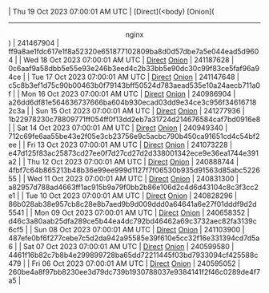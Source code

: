 | Thu 19 Oct 2023 07:00:01 AM UTC | [Direct](<body) [Onion](<hr><center>nginx</center>) | 241467904 | ff9a8ae1fdc617e1f8a52320e651877102809ba8d0d57dbe7a5e044ead5d9604 | 
| Wed 18 Oct 2023 07:00:01 AM UTC | [Direct](https://oshi.at/qeHy) [Onion](http://5ety7tpkim5me6eszuwcje7bmy25pbtrjtue7zkqqgziljwqy3rrikqd.onion/qeHy) | 241187628 | 0c6aaf9a58dbb5e55e93e246b3eed4c2b33bb5e90dc30c99f83ce5faf96a94ce | 
| Tue 17 Oct 2023 07:00:01 AM UTC | [Direct](https://oshi.at/kMCn) [Onion](http://5ety7tpkim5me6eszuwcje7bmy25pbtrjtue7zkqqgziljwqy3rrikqd.onion/kMCn) | 241147648 | c5c8b3ef1d75c90b00463b0f79143bff50524d783aead535e10a24aecb711a0f | 
| Mon 16 Oct 2023 07:00:01 AM UTC | [Direct](https://oshi.at/LEAZ) [Onion](http://5ety7tpkim5me6eszuwcje7bmy25pbtrjtue7zkqqgziljwqy3rrikqd.onion/LEAZ) | 240986904 | a26dd6df81e564636737666ba604b930ecad03dd9e34ce3c956f346167182c3a | 
| Sun 15 Oct 2023 07:00:01 AM UTC | [Direct](https://oshi.at/NEoV) [Onion](http://5ety7tpkim5me6eszuwcje7bmy25pbtrjtue7zkqqgziljwqy3rrikqd.onion/NEoV) | 241277936 | 1b22978230c78809771ff054ff0f13dd2eb7a31724d214676584caf7bd0916e8 | 
| Sat 14 Oct 2023 07:00:01 AM UTC | [Direct](https://oshi.at/dCNj) [Onion](http://5ety7tpkim5me6eszuwcje7bmy25pbtrjtue7zkqqgziljwqy3rrikqd.onion/dCNj) | 240949340 | 712c69fe6aa55be43e2f05e3cb23756e9c5acbc790b450ca91651cd4c54bf2ee | 
| Fri 13 Oct 2023 07:00:01 AM UTC | [Direct](https://oshi.at/yGrj) [Onion](http://5ety7tpkim5me6eszuwcje7bmy25pbtrjtue7zkqqgziljwqy3rrikqd.onion/yGrj) | 241073228 | e47d125f83ac25873cd27ee0f7d27cd27d2d338001342ece9e36ea1744e391a2 | 
| Thu 12 Oct 2023 07:00:01 AM UTC | [Direct](https://oshi.at/sEHaJ) [Onion](http://5ety7tpkim5me6eszuwcje7bmy25pbtrjtue7zkqqgziljwqy3rrikqd.onion/sEHaJ) | 240888744 | 4fbf7c64b865213b48b36e99ee999d1127f7f06530b935d91563d85abc522655 | 
| Wed 11 Oct 2023 07:00:01 AM UTC | [Direct]() [Onion]() | 240831300 | a82957d788ad4663ff1ac915b9a79f0bb2b86e106d2c4d6d43104c8c3f3cc2e1 | 
| Tue 10 Oct 2023 07:00:01 AM UTC | [Direct](https://oshi.at/NjBdB) [Onion](http://5ety7tpkim5me6eszuwcje7bmy25pbtrjtue7zkqqgziljwqy3rrikqd.onion/NjBdB) | 240828296 | 86b028ab38e957cb8c28e8b7aed9b9d009ddd0a64641a6e27f01dddf9d2d5541 | 
| Mon 09 Oct 2023 07:00:01 AM UTC | [Direct](https://oshi.at/Uoiv) [Onion](http://5ety7tpkim5me6eszuwcje7bmy25pbtrjtue7zkqqgziljwqy3rrikqd.onion/Uoiv) | 240658352 | d46c3a80aab25dfa289ce5b44ea4dc792bd46462a69c3732aec82fa3139c6cf5 | 
| Sun 08 Oct 2023 07:00:01 AM UTC | [Direct](https://oshi.at/Ybhea) [Onion](http://5ety7tpkim5me6eszuwcje7bmy25pbtrjtue7zkqqgziljwqy3rrikqd.onion/Ybhea) | 241103900 | 487efe0bf6f277cebe7c5d2da942a95585e39f610e5cc32f16e331394cd7d5a6 | 
| Sat 07 Oct 2023 07:00:01 AM UTC | [Direct](https://oshi.at/SWWa) [Onion](http://5ety7tpkim5me6eszuwcje7bmy25pbtrjtue7zkqqgziljwqy3rrikqd.onion/SWWa) | 240599580 | 4461f16b82c7b8b4e299899728ba65dd72211445f03bd7933094cf425588c479 | 
| Fri 06 Oct 2023 07:00:01 AM UTC | [Direct](https://oshi.at/EaHw) [Onion](http://5ety7tpkim5me6eszuwcje7bmy25pbtrjtue7zkqqgziljwqy3rrikqd.onion/EaHw) | 240595052 | 260be4a8f97bb8230ee3d79dc739b1930788037e9384141f2f46c0289de4f7a5 | 
